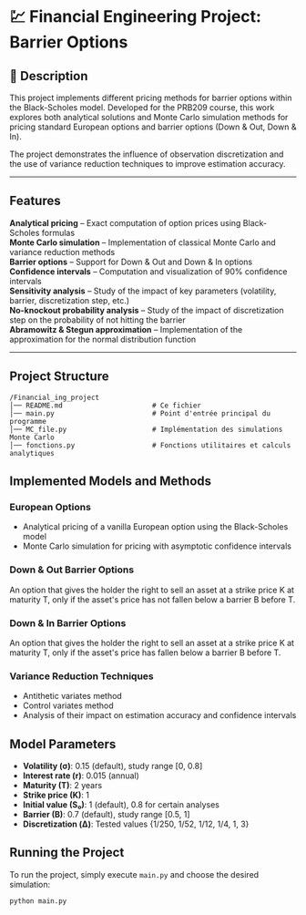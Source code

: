 # 💹 Financial Engineering Project: Barrier Options

## 📌 Description
This project implements different pricing methods for barrier options within the Black-Scholes model. Developed for the PRB209 course, this work explores both analytical solutions and Monte Carlo simulation methods for pricing standard European options and barrier options (Down & Out, Down & In).

The project demonstrates the influence of observation discretization and the use of variance reduction techniques to improve estimation accuracy.

---

## Features
 **Analytical pricing** – Exact computation of option prices using Black-Scholes formulas  
 **Monte Carlo simulation** – Implementation of classical Monte Carlo and variance reduction methods  
 **Barrier options** – Support for Down & Out and Down & In options  
 **Confidence intervals** – Computation and visualization of 90% confidence intervals  
 **Sensitivity analysis** – Study of the impact of key parameters (volatility, barrier, discretization step, etc.)  
 **No-knockout probability analysis** – Study of the impact of discretization step on the probability of not hitting the barrier  
 **Abramowitz & Stegun approximation** – Implementation of the approximation for the normal distribution function  

---

## Project Structure

```
/Financial_ing_project
│── README.md                      # Ce fichier
│── main.py                        # Point d'entrée principal du programme
│── MC_file.py                     # Implémentation des simulations Monte Carlo
│── fonctions.py                   # Fonctions utilitaires et calculs analytiques
```


## Implemented Models and Methods

### European Options
- Analytical pricing of a vanilla European option using the Black-Scholes model
- Monte Carlo simulation for pricing with asymptotic confidence intervals

### Down & Out Barrier Options
An option that gives the holder the right to sell an asset at a strike price K at maturity T, only if the asset's price has not fallen below a barrier B before T.

### Down & In Barrier Options
An option that gives the holder the right to sell an asset at a strike price K at maturity T, only if the asset's price has fallen below a barrier B before T.

### Variance Reduction Techniques
- Antithetic variates method  
- Control variates method  
- Analysis of their impact on estimation accuracy and confidence intervals

## Model Parameters
- **Volatility (σ)**: 0.15 (default), study range [0, 0.8]  
- **Interest rate (r)**: 0.015 (annual)  
- **Maturity (T)**: 2 years  
- **Strike price (K)**: 1  
- **Initial value (S₀)**: 1 (default), 0.8 for certain analyses  
- **Barrier (B)**: 0.7 (default), study range [0.5, 1]  
- **Discretization (Δ)**: Tested values {1/250, 1/52, 1/12, 1/4, 1, 3}  

## Running the Project
To run the project, simply execute `main.py` and choose the desired simulation:
```bash
python main.py
